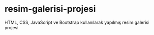 # resim-galerisi-projesi
HTML, CSS, JavaScript ve Bootstrap kullanılarak yapılmış resim galerisi projesi.

